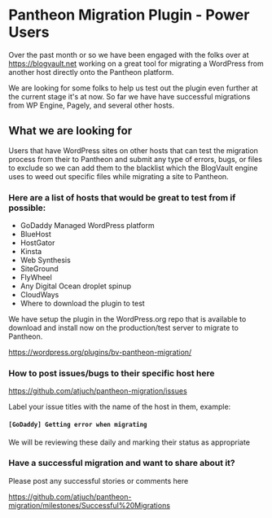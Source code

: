 # Pantheon Migration Plugin - Power Users

Over the past month or so we have been engaged with the folks over at https://blogvault.net working on a great tool for migrating a WordPress from another host directly onto the Pantheon platform.

We are looking for some folks to help us test out the plugin even further at the current stage it's at now. So far we have have successful migrations from WP Engine, Pagely, and several other hosts.

## What we are looking for

Users that have WordPress sites on other hosts that can test the migration process from their to Pantheon and submit any type of errors, bugs, or files to exclude so we can add them to the blacklist which the BlogVault engine uses to weed out specific files while migrating a site to Pantheon.

### Here are a list of hosts that would be great to test from if possible:

- GoDaddy Managed WordPress platform
- BlueHost
- HostGator
- Kinsta
- Web Synthesis
- SiteGround
- FlyWheel
- Any Digital Ocean droplet spinup
- CloudWays
- Where to download the plugin to test

We have setup the plugin in the WordPress.org repo that is available to download and install now on the production/test server to migrate to Pantheon.

https://wordpress.org/plugins/bv-pantheon-migration/

### How to post issues/bugs to their specific host here

https://github.com/atjuch/pantheon-migration/issues

Label your issue titles with the name of the host in them, example:

#### `[GoDaddy] Getting error when migrating`

We will be reviewing these daily and marking their status as appropriate

### Have a successful migration and want to share about it?

Please post any successful stories or comments here

https://github.com/atjuch/pantheon-migration/milestones/Successful%20Migrations
